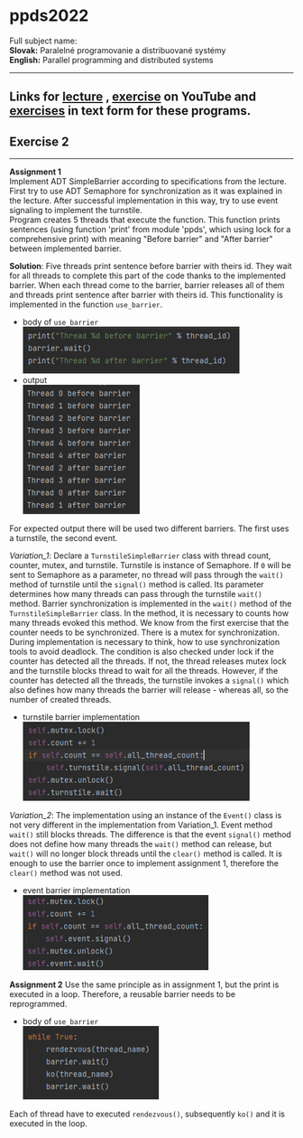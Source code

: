 # ppds2022

Full subject name:  
**Slovak:** Paralelné programovanie a distribuované systémy  
**English:** Parallel programming and distributed systems

----

Links for [lecture](https://www.youtube.com/watch?v=sR5RWW1uj5g)
, [exercise](https://www.youtube.com/watch?v=vIiHVcb3HqU) on YouTube
and [exercises](https://uim.fei.stuba.sk/i-ppds/2-cvicenie-turniket-bariera-%f0%9f%9a%a7/?%2F) in text form for these
programs.
---

Exercise 2
-----------
*******
**Assignment 1**  
Implement ADT SimpleBarrier according to specifications from the lecture. First try to use ADT Semaphore for
synchronization as it was explained in the lecture. After successful implementation in this way, try to use event
signaling to implement the turnstile.  
Program creates 5 threads that execute the function. This function prints sentences (using function 'print' from
module 'ppds', which using lock for a comprehensive print) with meaning "Before barrier" and "After barrier" between
implemented barrier.

**Solution**:
Five threads print sentence before barrier with theirs id. They wait for all threads to complete this part of the code
thanks to the implemented barrier. When each thread come to the barrier, barrier releases all of them and threads print
sentence after barrier with theirs id. This functionality is implemented in the function `use_barrier`.

- body of `use_barrier`  
  ![use_barrier body](images/img.png)
- output  
  ![program output](images/img_1.png)

For expected output there will be used two different barriers. The first uses a turnstile, the second event.

*Variation_1*:
Declare a `TurnstileSimpleBarrier` class with thread count, counter, mutex, and turnstile. Turnstile is instance of
Semaphore. If `0` will be sent to Semaphore as a parameter, no thread will pass through the `wait()` method of turnstile
until the `signal()` method is called. Its parameter determines how many threads can pass through the turnstile `wait()`
method. Barrier synchronization is implemented in the `wait()` method of the `TurnstileSimpleBarrier` class. In the
method, it is necessary to counts how many threads evoked this method. We know from the first exercise that the counter
needs to be synchronized. There is a mutex for synchronization. During implementation is necessary to think, how to use
synchronization tools to avoid deadlock. The condition is also checked under lock if the counter has detected all the
threads. If not, the thread releases mutex lock and the turnstile blocks thread to wait for all the threads. However, if
the counter has detected all the threads, the turnstile invokes a `signal()` which also defines how many threads the
barrier will release - whereas all, so the number of created threads.

- turnstile barrier implementation
  ![barrier implementation](images/img_2.png)

*Variation_2*:
The implementation using an instance of the `Event()` class is not very different in the implementation from
Variation_1. Event method `wait()` still blocks threads. The difference is that the event `signal()` method does not
define how many threads the `wait()` method can release, but `wait()` will no longer block threads until the `clear()`
method is called. It is enough to use the barrier once to implement assignment 1, therefore the `clear()` method was not
used.

- event barrier implementation  
  ![barrier implementation](images/img_3.png)

**Assignment 2**
Use the same principle as in assignment 1, but the print is executed in a loop. Therefore, a reusable barrier needs to
be reprogrammed.

- body of `use_barrier`  
  ![use_barrier body](images/img_4.png)

Each of thread have to executed `rendezvous()`, subsequently `ko()` and it is executed in the loop.